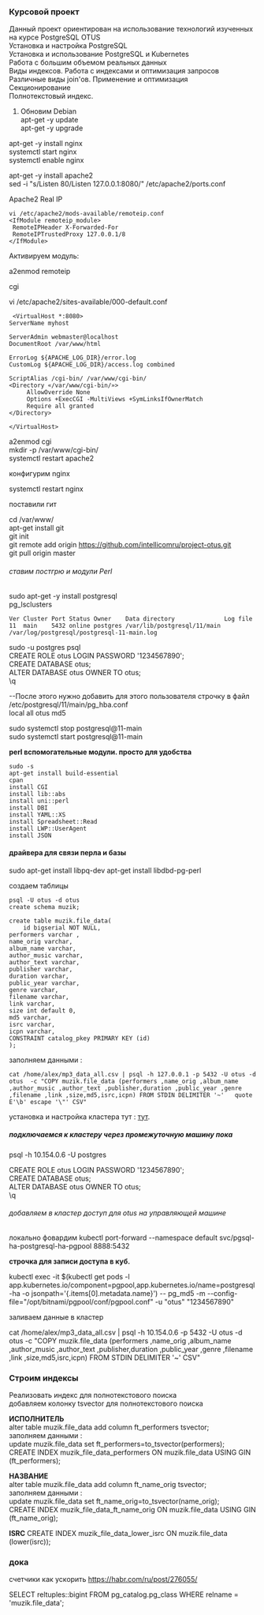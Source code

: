 ### Курсовой проект ### 
Данный проект ориентирован на использование технологий изученных на курсе PostgreSQL OTUS  
Установка и настройка PostgreSQL  
Установка и использование PostgreSQL и Kubernetes  
Работа с большим объемом реальных данных  
Виды индексов. Работа с индексами и оптимизация запросов  
Различные виды join'ов. Применение и оптимизация  
Секционирование  
Полнотекстовый индекс.  


 1. Обновим Debian  
apt-get -y update  
apt-get -y upgrade  


apt-get -y install nginx   
systemctl start nginx   
systemctl enable nginx   

apt-get -y install apache2   
sed -i "s/Listen 80/Listen 127.0.0.1:8080/" /etc/apache2/ports.conf  

 Apache2 Real IP  
 ```
vi /etc/apache2/mods-available/remoteip.conf  
<IfModule remoteip_module>
  RemoteIPHeader X-Forwarded-For
  RemoteIPTrustedProxy 127.0.0.1/8
</IfModule>
```

Активируем модуль:  

a2enmod remoteip  

cgi   

vi /etc/apache2/sites-available/000-default.conf  


```
 <VirtualHost *:8080>
ServerName myhost

ServerAdmin webmaster@localhost
DocumentRoot /var/www/html

ErrorLog ${APACHE_LOG_DIR}/error.log
CustomLog ${APACHE_LOG_DIR}/access.log combined

ScriptAlias /cgi-bin/ /var/www/cgi-bin/
<Directory «/var/www/cgi-bin/»>
     AllowOverride None
     Options +ExecCGI -MultiViews +SymLinksIfOwnerMatch
     Require all granted
</Directory>

</VirtualHost>
```

a2enmod cgi  
mkdir -p /var/www/cgi-bin/  
systemctl restart apache2    

  конфигурим  nginx   

systemctl restart nginx   

 поставили гит   

cd  /var/www/    
apt-get install git   
git init   
git remote add origin https://github.com/intellicomru/project-otus.git   
git pull origin master    

###### ставим постгрю и модули Perl   ######  

sudo apt-get -y install postgresql    
 pg_lsclusters  
 
 ```
Ver Cluster Port Status Owner    Data directory              Log file
11  main    5432 online postgres /var/lib/postgresql/11/main /var/log/postgresql/postgresql-11-main.log
```

sudo -u postgres psql  
CREATE ROLE otus LOGIN PASSWORD '1234567890';  
CREATE DATABASE otus;  
 ALTER DATABASE otus OWNER TO otus;  
 \q  
 
 --После этого нужно добавить для этого пользователя строчку в файл   
 /etc/postgresql/11/main/pg_hba.conf   
 local   all             otus                             md5 
 
sudo systemctl stop postgresql@11-main     
sudo systemctl start postgresql@11-main  



 **perl вспомогательные модули. просто для удобства**  
   

```
sudo -s 
apt-get install build-essential
cpan 
install CGI 
install lib::abs
install uni::perl
install DBI
install YAML::XS
install Spreadsheet::Read
install LWP::UserAgent
install JSON

```
#### драйвера для связи перла и базы #### 
sudo apt-get install libpq-dev
apt-get install libdbd-pg-perl


создаем таблицы
```
psql -U otus -d otus
create schema muzik;

create table muzik.file_data(
	id bigserial NOT NULL,
performers varchar ,
name_orig varchar,
album_name varchar,
author_music varchar, 
author_text varchar,
publisher varchar,
duration varchar,
public_year varchar,
genre varchar,
filename varchar,
link varchar,
size int default 0,
md5 varchar,
isrc varchar,
icpn varchar,
CONSTRAINT catalog_pkey PRIMARY KEY (id)
);
```

заполняем данными : 

~~~
cat /home/alex/mp3_data_all.csv | psql -h 127.0.0.1 -p 5432 -U otus -d otus  -c "COPY muzik.file_data (performers ,name_orig ,album_name ,author_music ,author_text ,publisher,duration ,public_year ,genre ,filename ,link ,size,md5,isrc,icpn) FROM STDIN DELIMITER '~'   quote E'\b' escape '\"' CSV" 

~~~

установка и настройка кластера тут : [тут](https://github.com/intellicomru/OTUS/blob/main/prj-okrujenie.md).

##### подключаемся к кластеру через промежуточную машину пока  #####
psql -h 10.154.0.6  -U postgres  

CREATE ROLE otus LOGIN PASSWORD '1234567890';  
CREATE DATABASE otus;  
 ALTER DATABASE otus OWNER TO otus;  
 \q  

###### добавляем в кластер доступ для otus на управляющей машине  ###### 

локально фовардим kubectl port-forward --namespace default svc/pgsql-ha-postgresql-ha-pgpool 8888:5432

**строчка для записи доступа в куб.**     

 kubectl exec -it $(kubectl get pods -l app.kubernetes.io/component=pgpool,app.kubernetes.io/name=postgresql-ha -o jsonpath='{.items[0].metadata.name}') -- pg_md5 -m --config-file="/opt/bitnami/pgpool/conf/pgpool.conf" -u "otus" "1234567890"   

заливаем данные в кластер   

cat /home/alex/mp3_data_all.csv | psql -h 10.154.0.6 -p 5432 -U otus -d otus  -c "COPY muzik.file_data (performers ,name_orig ,album_name ,author_music ,author_text ,publisher,duration ,public_year ,genre ,filename ,link ,size,md5,isrc,icpn) FROM STDIN DELIMITER '~'  CSV"   



### Строим индексы  ###
Реализовать индекс для полнотекстового поиска  
добавляем колонку tsvector для полнотекстового поиска   

**ИCПОЛНИТЕЛЬ**     
alter table muzik.file_data add column ft_performers tsvector;    
заполняем данными :    
update muzik.file_data set ft_performers=to_tsvector(performers);    
CREATE INDEX muzik_file_data_performers ON muzik.file_data USING GIN (ft_performers);    

**НАЗВАНИЕ**    
alter table muzik.file_data add column ft_name_orig tsvector;     
заполняем данными :     
update muzik.file_data set ft_name_orig=to_tsvector(name_orig);    
CREATE INDEX muzik_file_data_ft_name_orig ON muzik.file_data USING GIN (ft_name_orig);   

**ISRC**
CREATE INDEX muzik_file_data_lower_isrc ON muzik.file_data (lower(isrc));  


### дока ###
счетчики как ускорить 
 https://habr.com/ru/post/276055/   

SELECT reltuples::bigint
FROM pg_catalog.pg_class
WHERE relname = 'muzik.file_data';


